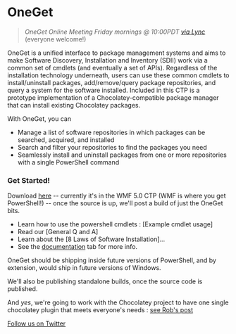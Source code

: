 # OneGet

> *OneGet Online Meeting Friday mornings @ 10:00PDT [via Lync](https://join.microsoft.com/meet/garretts/HZ96LF57)* (everyone welcome!)

OneGet is a unified interface to package management systems and aims to make Software Discovery, Installation and Inventory (SDII) work via a common set of cmdlets (and eventually a set of APIs). Regardless of the installation technology underneath, users can use these common cmdlets to install/uninstall packages, add/remove/query package repositories, and query a system for the software installed. Included in this CTP is a prototype implementation of a Chocolatey-compatible package manager that can install existing Chocolatey packages.

With OneGet, you can
* Manage a list of software repositories in which packages can be searched, acquired, and installed
* Search and filter your repositories to find the packages you need
* Seamlessly install and uninstall packages from one or more repositories with a single PowerShell command


### Get Started!

Download  [here](http://www.microsoft.com/en-us/download/details.aspx?id=42316) -- currently it's in the WMF 5.0 CTP (WMF is where you get PowerShell!)  -- once the source is up, we'll post a build of just the OneGet bits.

* Learn how to use the powershell cmdlets : [Example cmdlet usage]
* Read our [General Q and A]
* Learn about the [8 Laws of Software Installation]...
* See the [documentation](https://oneget.codeplex.com/documentation) tab for more info.

OneGet should be shipping inside future versions of PowerShell, and by extension, would ship in future versions of Windows.

We'll also be publishing standalone builds, once the source code is published.

And *yes*, we're going to work with the Chocolatey project to have one single chocolatey plugin that meets everyone's needs : [see Rob's post](https://groups.google.com/forum/#!topic/chocolatey/a8WdEoF-M58)

[Follow us on Twitter](https://twitter.com/PSOneGet)
